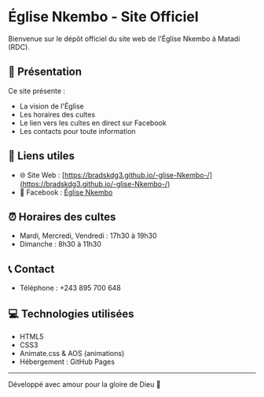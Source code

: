 
# Église Nkembo - Site Officiel

Bienvenue sur le dépôt officiel du site web de l'Église Nkembo à Matadi (RDC).

## 🌟 Présentation

Ce site présente :
- La vision de l'Église
- Les horaires des cultes
- Le lien vers les cultes en direct sur Facebook
- Les contacts pour toute information

## 🔗 Liens utiles

- 🌐 Site Web : [https://bradskdg3.github.io/-glise-Nkembo-/](https://bradskdg3.github.io/-glise-Nkembo-/)
- 📘 Facebook : [Église Nkembo](https://www.facebook.com/profile.php?id=100064883880009)

## ⏰ Horaires des cultes

- Mardi, Mercredi, Vendredi : 17h30 à 19h30  
- Dimanche : 8h30 à 11h30

## 📞 Contact

- Téléphone : +243 895 700 648

## 💻 Technologies utilisées

- HTML5
- CSS3
- Animate.css & AOS (animations)
- Hébergement : GitHub Pages

---

Développé avec amour pour la gloire de Dieu 🙏
